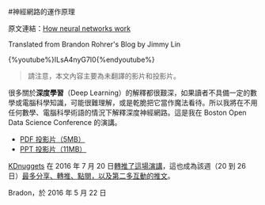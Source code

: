 #神經網路的運作原理

原文連結：[How neural networks work](https://brohrer.github.io/how_neural_networks_work.html)

Translated from Brandon Rohrer's Blog by Jimmy Lin

{%youtube%}ILsA4nyG7I0{%endyoutube%}

> 請注意，本文內容主要為未翻譯的影片和投影片。

很多關於**深度學習**（Deep Learning）的解釋都很艱深，如果讀者不具備一定的數學或電腦科學知識，可能很難理解，或是乾脆把它當作魔法看待。所以我將在不用任何數學、電腦科學術語的情況下解釋深度神經網路。這是我在 Boston Open Data Science Conference 的演講。

* [PDF 投影片（5MB）](https://github.com/brohrer/public-hosting/raw/master/deep_learning_demystified.pdf)
* [PPT 投影片（11MB）](https://github.com/brohrer/public-hosting/raw/master/deep_learning_demystified.pptx)

[KDnuggets](http://www.kdnuggets.com/) 在 2016 年 7 月 20 日[轉推了這場演講](https://twitter.com/kdnuggets/status/755875002310856704/photo/1)，這也成為該週（20 到 26 日）[最多分享、轉推、點閱，以及第二多互動的推文](http://www.kdnuggets.com/2016/07/top-tweets-jul20-26.html)。

Bradon，於 2016 年 5 月 22 日